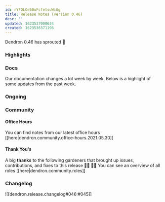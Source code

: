 ```yaml
---
id: rYFDLOe50uFcfetsuWiGg
title: Release Notes (version 0.46)
desc: ''
updated: 1623537000634
created: 1623536371196
---
```



Dendron 0.46 has sprouted  🌱

### Highlights

### Docs

Our documentation changes a lot week by week. Below is a highlight of some updates from the past week.

### Ongoing 
<!-- Discuss ongoing efforts here -->

### Community

#### Office Hours

<!-- TODO: update the link -->
You can find notes from our latest office hours [[here|dendron.community.office-hours.2021.05.30]]

#### Thank You's

A big **thanks** to the following gardeners that brought up issues, contributions, and fixes to this release :man_farmer: :woman_farmer: 
You can see an overview of all roles [[here|dendron.community.roles]]

### Changelog
![[dendron.release.changelog#046:#045]]